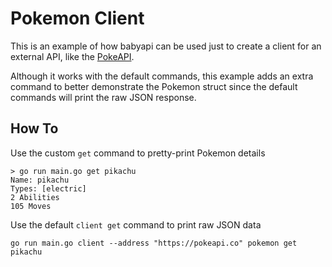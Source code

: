 # Pokemon Client

This is an example of how babyapi can be used just to create a client for an external API, like the [PokeAPI](https://pokeapi.co/docs/v2).

Although it works with the default commands, this example adds an extra command to better demonstrate the Pokemon struct since the default commands will print the raw JSON response.

## How To

Use the custom `get` command to pretty-print Pokemon details
```shell
> go run main.go get pikachu
Name: pikachu
Types: [electric]
2 Abilities
105 Moves
```

Use the default `client get` command to print raw JSON data
```shell
go run main.go client --address "https://pokeapi.co" pokemon get pikachu
```
